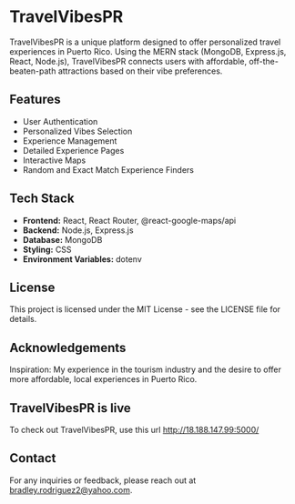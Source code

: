 # TravelVibesPR

TravelVibesPR is a unique platform designed to offer personalized travel experiences in Puerto Rico. Using the MERN stack (MongoDB, Express.js, React, Node.js), TravelVibesPR connects users with affordable, off-the-beaten-path attractions based on their vibe preferences.

## Features

- User Authentication
- Personalized Vibes Selection
- Experience Management
- Detailed Experience Pages
- Interactive Maps
- Random and Exact Match Experience Finders

## Tech Stack

- **Frontend:** React, React Router, @react-google-maps/api
- **Backend:** Node.js, Express.js
- **Database:** MongoDB
- **Styling:** CSS
- **Environment Variables:** dotenv

## License
This project is licensed under the MIT License - see the LICENSE file for details.

## Acknowledgements
Inspiration: My experience in the tourism industry and the desire to offer more affordable, local experiences in Puerto Rico.
## TravelVibesPR is live
To check out TravelVibesPR, use this url http://18.188.147.99:5000/

## Contact
For any inquiries or feedback, please reach out at bradley.rodriguez2@yahoo.com.

